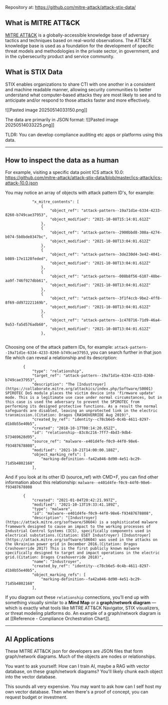 Repository at:
https://github.com/mitre-attack/attack-stix-data/

## What is MITRE ATT&CK
[MITRE ATT&CK](https://attack.mitre.org/) is a globally-accessible knowledge base of adversary tactics and techniques based on real-world observations. The ATT&CK knowledge base is used as a foundation for the development of specific threat models and methodologies in the private sector, in government, and in the cybersecurity product and service community.

## What is STIX Data
STIX enables organizations to share CTI with one another in a consistent and machine readable manner, allowing security communities to better understand what computer-based attacks they are most likely to see and to anticipate and/or respond to those attacks faster and more effectively.

![[Pasted image 20250514033150.png]]

The data are primarily in JSON format:
![[Pasted image 20250514033225.png]]

TLDR: You can develop compliance auditing etc apps or platforms using this data.

---

## How to inspect the data as a human

For example, visiting a specific data point ICS attack 10.0: https://github.com/mitre-attack/attack-stix-data/blob/master/ics-attack/ics-attack-10.0.json

You may notice an array of objects with attack pattern ID's, for example:
```
            "x_mitre_contents": [
                {
                    "object_ref": "attack-pattern--19a71d1e-6334-4233-8260-b749cae37953",
                    "object_modified": "2021-10-08T15:14:01.612Z"
                },
                {
                    "object_ref": "attack-pattern--2900bbd8-308a-4274-b074-5b8bde8347bc",
                    "object_modified": "2021-10-08T13:04:01.612Z"
                },
                {
                    "object_ref": "attack-pattern--3de230d4-3e42-4041-b089-17e1128feded",
                    "object_modified": "2021-10-08T13:04:01.612Z"
                },
                {
                    "object_ref": "attack-pattern--008b8f56-6107-48be-aa9f-746f927dbb61",
                    "object_modified": "2021-10-08T13:04:01.612Z"
                },
                {
                    "object_ref": "attack-pattern--3f1f4ccb-9be2-4ff8-8f69-dd972221169b",
                    "object_modified": "2021-10-08T13:04:01.612Z"
                },
                {
                    "object_ref": "attack-pattern--1c478716-71d9-46a4-9a53-fa5d576adb60",
                    "object_modified": "2021-10-08T13:04:01.612Z"
                },
            
```

Choosing one of the attack pattern IDs, for example: `attack-pattern--19a71d1e-6334-4233-8260-b749cae37953`,  you can search further in that json file which can reveal a relationship and its description:
```
        {
            "type": "relationship",
            "target_ref": "attack-pattern--19a71d1e-6334-4233-8260-b749cae37953",
            "description": "The [Industroyer](https://collaborate.mitre.org/attackics/index.php/Software/S0001) SPIROTEC DoS module places the victim device into 'firmware update' mode. This is a legitimate use case under normal circumstances, but in this case is used the adversary to prevent the SPIROTEC from performing its designed protective functions. As a result the normal safeguards are disabled, leaving an unprotected link in the electric transmission.(Citation: Dragos CRASHOVERRIDE Aug 2019)",
            "created_by_ref": "identity--c78cb6e5-0c4b-4611-8297-d1b8b55e40b5",
            "created": "2018-10-17T00:14:20.652Z",
            "id": "relationship--83c8c216-7ff7-4bd3-9db4-573469628d95",
            "source_ref": "malware--e401d4fe-f0c9-44f0-98e6-f93487678808",
            "modified": "2021-10-21T14:00:00.188Z",
            "object_marking_refs": [
                "marking-definition--fa42a846-8d90-4e51-bc29-71d5b4802168"
            ],
```

And if you look at its other ID (source_ref) with CMD+F, you can find other information about this relationship: `malware--e401d4fe-f0c9-44f0-98e6-f93487678808`
```
        {
            "created": "2021-01-04T20:42:21.997Z",
            "modified": "2021-10-13T19:33:41.189Z",
            "type": "malware",
            "id": "malware--e401d4fe-f0c9-44f0-98e6-f93487678808",
            "description": "[Industroyer](https://attack.mitre.org/software/S0604) is a sophisticated malware framework designed to cause an impact to the working processes of Industrial Control Systems (ICS), specifically components used in electrical substations.(Citation: ESET Industroyer) [Industroyer](https://attack.mitre.org/software/S0604) was used in the attacks on the Ukrainian power grid in December 2016.(Citation: Dragos Crashoverride 2017) This is the first publicly known malware specifically designed to target and impact operations in the electric grid.(Citation: Dragos Crashoverride 2018)",
            "name": "Industroyer",
            "created_by_ref": "identity--c78cb6e5-0c4b-4611-8297-d1b8b55e40b5",
            "object_marking_refs": [
                "marking-definition--fa42a846-8d90-4e51-bc29-71d5b4802168"
            ],
```

If you diagram out these `relationship` connections, you’ll end up with something visually similar to a **Mind Map** or a **graph/network diagram** — which is exactly what tools like MITRE ATT&CK Navigator, STIX visualizers, or threat modeling platforms do. An example of a graph/network diagram is at [[Reference - Compliance Orchestration Chart]].


----

## AI Applications

These MITRE ATT&CK json for developers are JSON files that form graph/network diagrams. Much of the objects are nodes or relationships.

You want to ask yourself: How can I train AI, maybe a RAG with vector database, on these graph/network diagrams?  You'll likely chunk each object into the vector database.

This sounds all very expensive. You may want to ask how can I self host my own vector database. Then when there's a proof of concept, you can request budget or investment.
